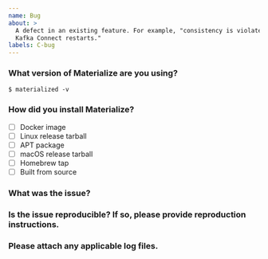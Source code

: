 ```yaml
---
name: Bug
about: >
  A defect in an existing feature. For example, "consistency is violated if
  Kafka Connect restarts."
labels: C-bug
---
```


<!--
Thanks for your feedback on Materialize! Please include the following
information in your bug report.
-->

### What version of Materialize are you using?

```
$ materialized -v

```

### How did you install Materialize?

<!-- Choose one. -->

* [ ] Docker image
* [ ] Linux release tarball
* [ ] APT package
* [ ] macOS release tarball
* [ ] Homebrew tap
* [ ] Built from source

### What was the issue?

### Is the issue reproducible? If so, please provide reproduction instructions.

### Please attach any applicable log files.

<!--
Consider including:
    * mzdata/materialized.log
    * Kafka logs, if using Kafka sources or sinks
    * Kinesis logs, if using Kinesis sources
-->
